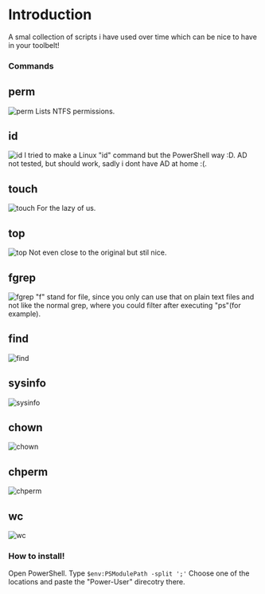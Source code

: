 # Introduction #
A smal collection of scripts i have used over time which can be nice to have in your toolbelt!

### Commands ###

## perm ##
![perm](https://github.com/seyo-IV/PowerShell-Power-User-Module/blob/main/images/fgrep.png)
Lists NTFS permissions.

## id ##
![id](https://github.com/seyo-IV/PowerShell-Power-User-Module/blob/main/images/id.png)
I tried to make a Linux "id" command but the PowerShell way :D. AD not tested, but should work, sadly i dont have AD at home :(.

## touch ##
![touch](https://github.com/seyo-IV/PowerShell-Power-User-Module/blob/main/images/touch.png)
For the lazy of us.

## top ##
![top](https://github.com/seyo-IV/PowerShell-Power-User-Module/blob/main/images/top.png)
Not even close to the original but stil nice.

## fgrep ##
![fgrep](https://github.com/seyo-IV/PowerShell-Power-User-Module/blob/main/images/fgrep.png)
"f" stand for file, since you only can use that on plain text files and not like the normal grep, where you could filter after executing "ps"(for example).

## find ##
![find](https://github.com/seyo-IV/PowerShell-Power-User-Module/blob/main/images/find.png)

## sysinfo ##
![sysinfo](https://github.com/seyo-IV/PowerShell-Power-User-Module/blob/main/images/sysinfo.png)

## chown ##
![chown](https://github.com/seyo-IV/PowerShell-Power-User-Module/blob/main/images/chown.png)

## chperm ##
![chperm](https://github.com/seyo-IV/PowerShell-Power-User-Module/blob/main/images/chperm.png)

## wc ##
![wc](https://github.com/seyo-IV/PowerShell-Power-User-Module/blob/main/images/wc.png)


### How to install! ###
Open PowerShell.
Type ```$env:PSModulePath -split ';'```
Choose one of the locations and paste the "Power-User" direcotry there.
